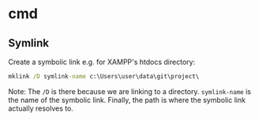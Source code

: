 # cmd

## Symlink

Create a symbolic link e.g. for XAMPP's htdocs directory:

```cmd
mklink /D symlink-name c:\Users\user\data\git\project\
```

Note: The `/D` is there because we are linking to a directory. `symlink-name` is the name of the symbolic link. Finally, the path is where the symbolic link actually resolves to.
